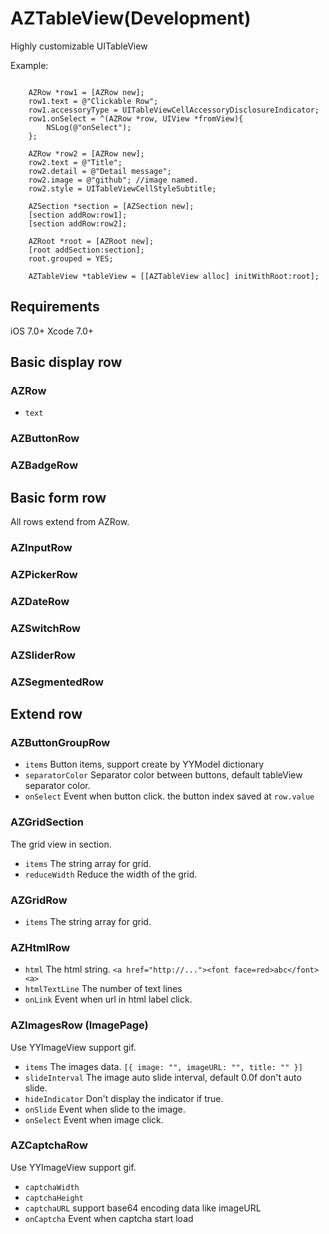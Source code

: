 AZTableView(Development)
===================

Highly customizable UITableView

Example:

```objc

    AZRow *row1 = [AZRow new];
    row1.text = @"Clickable Row";
    row1.accessoryType = UITableViewCellAccessoryDisclosureIndicator;
    row1.onSelect = ^(AZRow *row, UIView *fromView){
        NSLog(@"onSelect");
    };
    
    AZRow *row2 = [AZRow new];
    row2.text = @"Title";
    row2.detail = @"Detail message";
    row2.image = @"github"; //image named.
    row2.style = UITableViewCellStyleSubtitle;
    
    AZSection *section = [AZSection new];
    [section addRow:row1];
    [section addRow:row2];
    
    AZRoot *root = [AZRoot new];
    [root addSection:section];
    root.grouped = YES;
    
    AZTableView *tableView = [[AZTableView alloc] initWithRoot:root];

```

Requirements
---------------------

iOS 7.0+
Xcode 7.0+


Basic display row 
---------------------

### AZRow

* `text`

### AZButtonRow
### AZBadgeRow

Basic form row
---------------------

All rows extend from AZRow.

### AZInputRow
### AZPickerRow
### AZDateRow
### AZSwitchRow
### AZSliderRow
### AZSegmentedRow


Extend row
---------------------

### AZButtonGroupRow

* `items` Button items, support create by YYModel dictionary
* `separatorColor` Separator color between buttons, default tableView separator color.
* `onSelect` Event when button click. the button index saved at `row.value`

### AZGridSection

The grid view in section.

* `items` The string array for grid.
* `reduceWidth` Reduce the width of the grid. 

### AZGridRow

* `items` The string array for grid.

### AZHtmlRow

* `html` The html string. `<a href="http://..."><font face=red>abc</font><a>`
* `htmlTextLine` The number of text lines
* `onLink` Event when url in html label click.

### AZImagesRow (ImagePage)

Use YYImageView support gif.

* `items` The images data. `[{ image: "", imageURL: "", title: "" }]`
* `slideInterval` The image auto slide interval, default 0.0f don't auto slide.
* `hideIndicator` Don't display the indicator if true.
* `onSlide` Event when slide to the image.
* `onSelect` Event when image click.


### AZCaptchaRow

Use YYImageView support gif.

* `captchaWidth`
* `captchaHeight`
* `captchaURL` support base64 encoding data like imageURL
* `onCaptcha` Event when captcha start load









